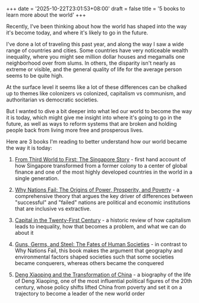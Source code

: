 +++
date = '2025-10-22T23:01:53+08:00'
draft = false
title = '5 books to learn more about the world'
+++

Recently, I've been thinking about how the world has shaped into the way it's become today, and where it's likely to go in the future.

I've done a lot of traveling this past year, and along the way I saw a wide range of countries and cities. Some countries have very noticeable wealth inequality, where you might see million dollar houses and megamalls one neighborhood over from slums. In others, the disparity isn't nearly as extreme or visible, and the general quality of life for the average person seems to be quite high.

At the surface level it seems like a lot of these differences can be chalked up to themes like colonizers vs colonized, capitalism vs communism, and authoritarian vs democratic societies.

But I wanted to dive a bit deeper into what led our world to become the way it is today, which might give me insight into where it's going to go in the future, as well as ways to reform systems that are broken and holding people back from living more free and prosperous lives.

Here are 3 books I'm reading to better understand how our world became the way it is today:

1. [From Third World to First: The Singapore Story](https://www.goodreads.com/book/show/144409.From_Third_World_to_First) - first hand account of how Singapore transformed from a former colony to a center of global finance and one of the most highly developed countries in the world in a single generation.

2. [Why Nations Fail: The Origins of Power, Prosperity, and Poverty](https://www.goodreads.com/book/show/12158480-why-nations-fail?from_search=true&from_srp=true&qid=m2GOqzSdnu&rank=1) - a comprehensive theory that argues the key driver of differences between "successful" and "failed" nations are political and economic institutions that are inclusive vs extractive.

3. [Capital in the Twenty-First Century](https://www.goodreads.com/book/show/18736925-capital-in-the-twenty-first-century?ref=rae_2) - a historic review of how capitalism leads to inequality, how that becomes a problem, and what we can do about it

4. [Guns, Germs, and Steel: The Fates of Human Societies](https://www.goodreads.com/book/show/1842.Guns_Germs_and_Steel?ref=rae_6) - in contrast to Why Nations Fail, this book makes the argument that geography and environmental factors shaped societies such that some societies became conquerers, whereas others became the conquered

5. [Deng Xiaoping and the Transformation of China](https://www.goodreads.com/book/show/11472345-deng-xiaoping-and-the-transformation-of-china?ref=nav_sb_ss_1_45) - a biography of the life of Deng Xiaoping, one of the most influential political figures of the 20th century, whose policy shifts lifted China from poverty and set it on a trajectory to become a leader of the new world order
